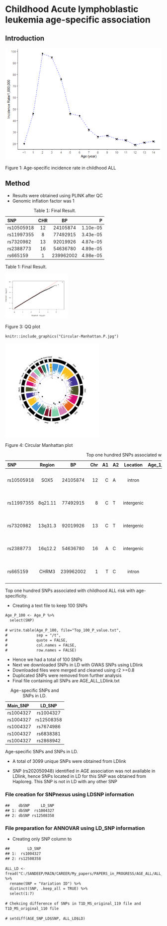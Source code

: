 # Childhood Acute lymphoblastic leukemia age-specific association

## Introduction

<img src="Childhood_ALL_GWAS_files/figure-markdown_strict/unnamed-chunk-3-1.png" alt="Figure 1: Age-specific incidence rate in childhood ALL"  />
<p class="caption">
Figure 1: Age-specific incidence rate in childhood ALL
</p>

## Method

-   Results were obtained using PLINK after QC
-   Genomic inflation factor was 1

<table>
<caption>Table 1: Final Result.</caption>
<thead>
<tr class="header">
<th style="text-align: left;">SNP</th>
<th style="text-align: center;">CHR</th>
<th style="text-align: center;">BP</th>
<th style="text-align: right;">P</th>
</tr>
</thead>
<tbody>
<tr class="odd">
<td style="text-align: left;">rs10505918</td>
<td style="text-align: center;">12</td>
<td style="text-align: center;">24105874</td>
<td style="text-align: right;">1.10e-05</td>
</tr>
<tr class="even">
<td style="text-align: left;">rs11997355</td>
<td style="text-align: center;">8</td>
<td style="text-align: center;">77492915</td>
<td style="text-align: right;">3.43e-05</td>
</tr>
<tr class="odd">
<td style="text-align: left;">rs7320982</td>
<td style="text-align: center;">13</td>
<td style="text-align: center;">92019926</td>
<td style="text-align: right;">4.87e-05</td>
</tr>
<tr class="even">
<td style="text-align: left;">rs2388773</td>
<td style="text-align: center;">16</td>
<td style="text-align: center;">54636780</td>
<td style="text-align: right;">4.89e-05</td>
</tr>
<tr class="odd">
<td style="text-align: left;">rs665159</td>
<td style="text-align: center;">1</td>
<td style="text-align: center;">239962002</td>
<td style="text-align: right;">4.98e-05</td>
</tr>
</tbody>
</table>

Table 1: Final Result.

<img src="Childhood_ALL_GWAS_files/figure-markdown_strict/unnamed-chunk-5-1.png" alt="Figure 3: QQ plot" width="40%" />
<p class="caption">
Figure 3: QQ plot
</p>

    knitr::include_graphics("Circular-Manhattan.P.jpg")

<img src="Circular-Manhattan.P.jpg" alt="Figure 4: Circular Manhattan plot" width="60%" />
<p class="caption">
Figure 4: Circular Manhattan plot
</p>

<table style="width:100%;">
<caption>Top one hundred SNPs associated with childhood ALL risk with age-specificity.</caption>
<colgroup>
<col style="width: 7%" />
<col style="width: 6%" />
<col style="width: 7%" />
<col style="width: 2%" />
<col style="width: 2%" />
<col style="width: 2%" />
<col style="width: 8%" />
<col style="width: 13%" />
<col style="width: 13%" />
<col style="width: 13%" />
<col style="width: 8%" />
<col style="width: 14%" />
</colgroup>
<thead>
<tr class="header">
<th style="text-align: left;">SNP</th>
<th style="text-align: center;">Region</th>
<th style="text-align: center;">BP</th>
<th style="text-align: right;">Chr</th>
<th style="text-align: right;">A1</th>
<th style="text-align: left;">A2</th>
<th style="text-align: center;">Location</th>
<th style="text-align: center;">Age_1_5_years_MAF</th>
<th style="text-align: right;">Age_6_10_years_MAF</th>
<th style="text-align: right;">ORint</th>
<th style="text-align: left;">P_value</th>
<th style="text-align: center;">P_value_permutation</th>
</tr>
</thead>
<tbody>
<tr class="odd">
<td style="text-align: left;">rs10505918</td>
<td style="text-align: center;">SOX5</td>
<td style="text-align: center;">24105874</td>
<td style="text-align: right;">12</td>
<td style="text-align: right;">C</td>
<td style="text-align: left;">A</td>
<td style="text-align: center;">intron</td>
<td style="text-align: center;">0.43</td>
<td style="text-align: right;">0.19</td>
<td style="text-align: right;">3.14 (1.88 - 5.22)</td>
<td style="text-align: left;">1.10 x 10-5</td>
<td style="text-align: center;">1.00 x 10-4</td>
</tr>
<tr class="even">
<td style="text-align: left;">rs11997355</td>
<td style="text-align: center;">8q21.11</td>
<td style="text-align: center;">77492915</td>
<td style="text-align: right;">8</td>
<td style="text-align: right;">C</td>
<td style="text-align: left;">T</td>
<td style="text-align: center;">intergenic</td>
<td style="text-align: center;">0.05</td>
<td style="text-align: right;">0.19</td>
<td style="text-align: right;">0.22 (0.11 - 0.45)</td>
<td style="text-align: left;">3.43 x 10-5</td>
<td style="text-align: center;">1.00 x 10-4</td>
</tr>
<tr class="odd">
<td style="text-align: left;">rs7320982</td>
<td style="text-align: center;">13q31.3</td>
<td style="text-align: center;">92019926</td>
<td style="text-align: right;">13</td>
<td style="text-align: right;">C</td>
<td style="text-align: left;">T</td>
<td style="text-align: center;">intergenic</td>
<td style="text-align: center;">0.18</td>
<td style="text-align: right;">0.38</td>
<td style="text-align: right;">0.37 (0.23 - 0.59)</td>
<td style="text-align: left;">4.87 x 10-5</td>
<td style="text-align: center;">2.00 x 10-4</td>
</tr>
<tr class="even">
<td style="text-align: left;">rs2388773</td>
<td style="text-align: center;">16q12.2</td>
<td style="text-align: center;">54636780</td>
<td style="text-align: right;">16</td>
<td style="text-align: right;">A</td>
<td style="text-align: left;">C</td>
<td style="text-align: center;">intergenic</td>
<td style="text-align: center;">0.15</td>
<td style="text-align: right;">0.33</td>
<td style="text-align: right;">0.35 (0.21 - 0.58)</td>
<td style="text-align: left;">4.90 x 10-5</td>
<td style="text-align: center;">1.00 x 10-4</td>
</tr>
<tr class="odd">
<td style="text-align: left;">rs665159</td>
<td style="text-align: center;">CHRM3</td>
<td style="text-align: center;">239962002</td>
<td style="text-align: right;">1</td>
<td style="text-align: right;">T</td>
<td style="text-align: left;">C</td>
<td style="text-align: center;">intron</td>
<td style="text-align: center;">0.55</td>
<td style="text-align: right;">0.33</td>
<td style="text-align: right;">2.53 (1.62 - 3.97)</td>
<td style="text-align: left;">4.98 x 10-5</td>
<td style="text-align: center;">1.00 x 10-4</td>
</tr>
</tbody>
</table>

Top one hundred SNPs associated with childhood ALL risk with
age-specificity.

-   Creating a text file to keep 100 SNPs

<!-- -->

    Age_P_100 <- Age_P %>% 
      select(SNP)

    # write.table(Age_P_100, file="Top_100_P_value.txt",
    #             sep = "/t",
    #             quote = FALSE,
    #             col.names = FALSE,
    #             row.names = FALSE)

-   Hence we had a total of 100 SNPs
-   Next we downloaded SNPs in LD with GWAS SNPs using LDlink
-   Downloaded files were merged and cleaned using r2 &gt;=0.8
-   Duplicated SNPs were removed from further analysis
-   Final file containing all SNPs are AGE\_ALL\_LDlink.txt

<table>
<caption>Age-specific SNPs and SNPs in LD.</caption>
<thead>
<tr class="header">
<th style="text-align: left;">Main_SNP</th>
<th style="text-align: center;">LD_SNP</th>
</tr>
</thead>
<tbody>
<tr class="odd">
<td style="text-align: left;">rs1004327</td>
<td style="text-align: center;">rs1004327</td>
</tr>
<tr class="even">
<td style="text-align: left;">rs1004327</td>
<td style="text-align: center;">rs12508358</td>
</tr>
<tr class="odd">
<td style="text-align: left;">rs1004327</td>
<td style="text-align: center;">rs7674986</td>
</tr>
<tr class="even">
<td style="text-align: left;">rs1004327</td>
<td style="text-align: center;">rs6838381</td>
</tr>
<tr class="odd">
<td style="text-align: left;">rs1004327</td>
<td style="text-align: center;">rs2868942</td>
</tr>
</tbody>
</table>

Age-specific SNPs and SNPs in LD.

-   A total of 3099 unique SNPs were obtained from LDlink

-   SNP (rs202050948) identified in AGE association was not available in
    LDlink, hence SNPs located in LD for this SNP was obtained from
    Haploreg. This SNP is not in LD with any other SNP

### File creation for SNPnexus using LDSNP information

    ##    dbSNP     LD_SNP
    ## 1: dbSNP  rs1004327
    ## 2: dbSNP rs12508358

### File preparation for ANNOVAR using LD\_SNP information

-   Creating only SNP column to

<!-- -->

    ##        LD_SNP
    ## 1:  rs1004327
    ## 2: rs12508358

    ALL_LD <- fread("C:/SANDEEP/MAIN/CAREER/My_papers/PAPERS_in_PROGRESS/AGE_ALL/ALL_AGE_DATA_NEW/SNPnexus_results/Age_ALL_GWAS_hg19_txt/1KGen.txt") %>% 
      rename(SNP = "Variation ID") %>% 
      distinct(SNP, .keep_all = TRUE) %>% 
      select(1:7)

    # Chekcing difference of SNPs in T1D_MS_original_119 file and T1D_MS_original_110 file

    # setdiff(AGE_SNP_LD$SNP, ALL_LD$LD)
